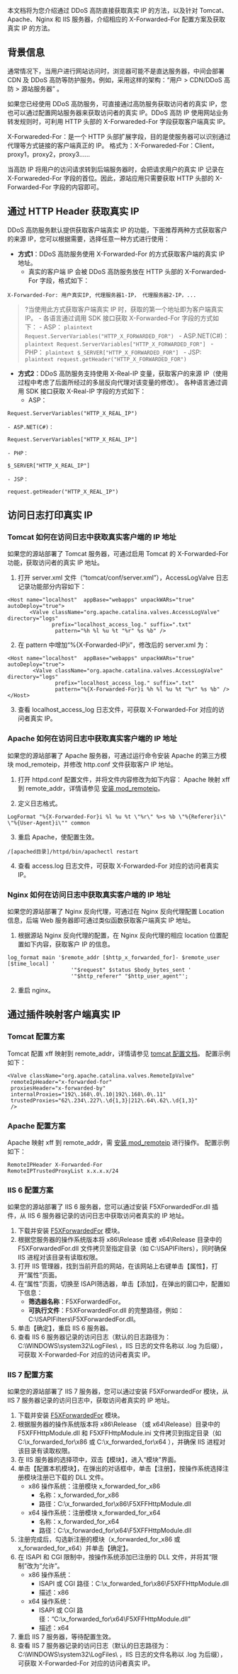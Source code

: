 本文档将为您介绍通过 DDoS 高防直接获取真实 IP 的方法，以及针对 Tomcat、Apache、Nginx 和 IIS 服务器，介绍相应的 X-Forwarded-For 配置方案及获取真实 IP 的方法。

## 背景信息
通常情况下，当用户进行网站访问时，浏览器可能不是直达服务器，中间会部署 CDN 及 DDoS 高防等防护服务。例如，采用这样的架构：“用户 > CDN/DDoS 高防 > 源站服务器” 。

如果您已经使用 DDoS 高防服务，可直接通过高防服务获取访问者的真实 IP，您也可以通过配置网站服务器来获取访问者的真实 IP。DDoS 高防 IP 使用网站业务转发规则时，可利用 HTTP 头部的 X-Forwareded-For 字段获取客户端真实 IP。

X-Forwareded-For：是一个 HTTP 头部扩展字段，目的是使服务器可以识别通过代理等方式链接的客户端真正的 IP。
格式为：X-Forwareded-For：Client，proxy1，proxy2，proxy3……

当高防 IP 将用户的访问请求转到后端服务器时，会把请求用户的真实 IP 记录在 X-Forwareded-For 字段的首位。因此，源站应用只需要获取 HTTP 头部的 X-Forwarded-For 字段的内容即可。


## 通过 HTTP Header 获取真实 IP
DDoS 高防服务默认提供获取客户端真实 IP 的功能，下面推荐两种方式获取客户的来源 IP，您可以根据需要，选择任意一种方式进行使用：
- **方式1**：DDoS 高防服务使用 X-Forwarded-For 的方式获取客户端的真实 IP 地址。
	- 真实的客户端 IP 会被 DDoS 高防服务放在 HTTP 头部的 X-Forwarded-For 字段，格式如下：
```plaintext
X-Forwarded-For: 用户真实IP, 代理服务器1-IP， 代理服务器2-IP，...
```
>?当使用此方式获取客户端真实 IP 时，获取的第一个地址即为客户端真实 IP。
	- 各语言通过调用 SDK 接口获取 X-Forwarded-For 字段的方式如下：
		- ASP：
		```plaintext
		Request.ServerVariables("HTTP_X_FORWARDED_FOR")
		```
		- ASP.NET(C#)：
		```plaintext
		Request.ServerVariables["HTTP_X_FORWARDED_FOR"]
		```
		- PHP：
		```plaintext
		$_SERVER["HTTP_X_FORWARDED_FOR"]
		```
		- JSP:
		```plaintext
		request.getHeader("HTTP_X_FORWARDED_FOR")
		```
- **方式2**：DDoS 高防服务支持使用 X-Real-IP 变量，获取客户的来源 IP（使用过程中考虑了后面所经过的多层反向代理对该变量的修改）。
各种语言通过调用 SDK 接口获取 X-Real-IP 字段的方式如下：
	- ASP：
```plaintext
Request.ServerVariables("HTTP_X_REAL_IP")
```
	- ASP.NET(C#)：
 ```plaintext
Request.ServerVariables["HTTP_X_REAL_IP"]
```
	- PHP：
```plaintext
$_SERVER["HTTP_X_REAL_IP"]
```
	- JSP：
```plaintext
request.getHeader("HTTP_X_REAL_IP")
```

## 访问日志打印真实 IP
### Tomcat 如何在访问日志中获取真实客户端的 IP 地址
如果您的源站部署了 Tomcat 服务器，可通过启用 Tomcat 的 X-Forwarded-For 功能，获取访问者的真实 IP 地址。
1. 打开 server.xml 文件（“tomcat/conf/server.xml”），AccessLogValve 日志记录功能部分内容如下：
```plaintext
<Host name="localhost"  appBase="webapps" unpackWARs="true" autoDeploy="true">
       <Valve className="org.apache.catalina.valves.AccessLogValve" directory="logs"
              prefix="localhost_access_log." suffix=".txt"
               pattern="%h %l %u %t "%r" %s %b" />
```
2. 在 pattern 中增加“%{X-Forwarded-IP}i”，修改后的 server.xml 为：
```plaintext
<Host name="localhost"  appBase="webapps" unpackWARs="true" autoDeploy="true">
        <Valve className="org.apache.catalina.valves.AccessLogValve" directory="logs"
               prefix="localhost_access_log." suffix=".txt"
               pattern="%{X-Forwarded-For}i %h %l %u %t "%r" %s %b" />
</Host>
```
3. 查看 localhost_access_log 日志文件，可获取 X-Forwarded-For 对应的访问者真实 IP。

### Apache 如何在访问日志中获取真实客户端的 IP 地址
如果您的源站部署了 Apache 服务器，可通过运行命令安装 Apache 的第三方模块 mod_remoteip，并修改 http.conf 文件获取客户 IP 地址。
1. 打开 httpd.conf 配置文件，并将文件内容修改为如下内容：
Apache 映射 xff 到 remote_addr，详情请参见 [安装 mod_remoteip](https://httpd.apache.org/docs/2.4/mod/mod_remoteip.html)。

2. 定义日志格式。
```plaintext
LogFormat "%{X-Forwarded-For}i %l %u %t \"%r\" %>s %b \"%{Referer}i\" \"%{User-Agent}i\"" common
```
3. 重启 Apache，使配置生效。
```
/[apached目录]/httpd/bin/apachectl restart
```
4. 查看 access.log 日志文件，可获取 X-Forwarded-For 对应的访问者真实 IP。

### Nginx 如何在访问日志中获取真实客户端的 IP 地址
如果您的源站部署了 Nginx 反向代理，可通过在 Nginx 反向代理配置 Location 信息，后端 Web 服务器即可通过类似函数获取客户端真实 IP 地址。
1. 根据源站 Nginx 反向代理的配置，在 Nginx 反向代理的相应 location 位置配置如下内容，获取客户 IP 的信息。
```plaintext
log_format main '$remote_addr [$http_x_forwarded_for]- $remote_user [$time_local] '
                    '"$request" $status $body_bytes_sent '
                    '"$http_referer" "$http_user_agent"'; 
```
2. 重启 nginx。

## 通过插件映射客户端真实 IP
### Tomcat 配置方案
Tomcat 配置 xff 映射到 remote_addr，详情请参见 [tomcat 配置文档]( https://tomcat.apache.org/tomcat-8.5-doc/api/org/apache/catalina/valves/RemoteIpValve.html)。
配置示例如下：
```plaintext
<Valve className="org.apache.catalina.valves.RemoteIpValve" 
 remoteIpHeader="x-forwarded-for" 
 proxiesHeader="x-forwarded-by" 
 internalProxies="192\.168\.0\.10|192\.168\.0\.11"
 trustedProxies="62\.234\.227\.\d{1,3}|212\.64\.62\.\d{1,3}"
 />
```

### Apache 配置方案
Apache 映射 xff 到 remote_addr，需 [安装 mod_remoteip](https://httpd.apache.org/docs/2.4/mod/mod_remoteip.html) 进行操作。
配置示例如下：
```plaintext
RemoteIPHeader X-Forwarded-For
RemoteIPTrustedProxyList x.x.x.x/24
```

### IIS 6 配置方案
如果您的源站部署了 IIS 6 服务器，您可以通过安装 F5XForwardedFor.dll 插件，从 IIS 6 服务器记录的访问日志中获取访问者真实的 IP 地址。
1. 下载并安装 [F5XForwardedFor](https://devcentral.f5.com/s/articles/x-forwarded-for-log-filter-for-windows-servers) 模块。
2. 根据您服务器的操作系统版本将 x86\Release 或者 x64\Release 目录中的 F5XForwardedFor.dll 文件拷贝至指定目录（如 C:\ISAPIFilters），同时确保 IIS 进程对该目录有读取权限。
3. 打开 IIS 管理器，找到当前开启的网站，在该网站上右键单击【属性】，打开“属性”页面。
4. 在“属性”页面，切换至 ISAPI筛选器，单击【添加】，在弹出的窗口中，配置如下信息：
	- **筛选器名称**：F5XForwardedFor。
	- **可执行文件**：F5XForwardedFor.dll 的完整路径，例如：C:\ISAPIFilters\F5XForwardedFor.dll。 
5. 单击【确定】，重启 IIS 6 服务器。
6. 查看 IIS 6 服务器记录的访问日志（默认的日志路径为：C:\WINDOWS\system32\LogFiles\ ，IIS 日志的文件名称以 .log 为后缀），可获取 X-Forwarded-For 对应的访问者真实 IP。

### IIS 7 配置方案
如果您的源站部署了 IIS 7 服务器，您可以通过安装 F5XForwardedFor 模块，从 IIS 7 服务器记录的访问日志中，获取访问者真实的 IP 地址。
1. 下载并安装 [F5XForwardedFor](https://devcentral.f5.com/s/articles/x-forwarded-for-log-filter-for-windows-servers) 模块。
2. 根据服务器的操作系统版本将 x86\Release （或 x64\Release）目录中的 F5XFFHttpModule.dll 和 F5XFFHttpModule.ini 文件拷贝到指定目录（如 C:\x_forwarded_for\x86 或 C:\x_forwarded_for\x64 ），并确保 IIS 进程对该目录有读取权限。
3. 在 IIS 服务器的选择项中，双击【模块】，进入“模块”界面。
4. 单击【配置本机模块】，在弹出的对话框中，单击【注册】，按操作系统选择注册模块注册已下载的 DLL 文件。
	- x86 操作系统：注册模块 x_forwarded_for_x86
		- 名称：x_forwarded_for_x86
		- 路径：C:\x_forwarded_for\x86\F5XFFHttpModule.dll
	- x64 操作系统：注册模块 x_forwarded_for_x64 
		- 名称：x_forwarded_for_x64
		- 路径：C:\x_forwarded_for\x64\F5XFFHttpModule.dll
5. 注册完成后，勾选新注册的模块（x_forwarded_for_x86 或 x_forwarded_for_x64）并单击【确定】。
6. 在 ISAPI 和 CGI 限制中，按操作系统添加已注册的 DLL 文件，并将其“限制”改为“允许”。
	- x86 操作系统：
		- ISAPI 或 CGI 路径：C:\x_forwarded_for\x86\F5XFFHttpModule.dll
		- 描述：x86
	- x64 操作系统：
		- ISAPI 或 CGI 路径：“C:\x_forwarded_for\x64\F5XFFHttpModule.dll”
		- 描述：x64
7. 重启 IIS 7 服务器，等待配置生效。
8. 查看 IIS 7 服务器记录的访问日志（默认的日志路径为：C:\WINDOWS\system32\LogFiles\ ，IIS 日志的文件名称以 .log 为后缀），可获取 X-Forwarded-For 对应的访问者真实 IP。


